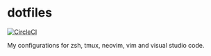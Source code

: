 # dotfiles

[![CircleCI](https://circleci.com/gh/himkt/dotfiles.svg?style=svg)](https://circleci.com/gh/himkt/dotfiles)

My configurations for zsh, tmux, neovim, vim and visual studio code.
